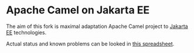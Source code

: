# Apache Camel on Jakarta EE

The aim of this fork is maximal adaptation Apache Camel project to [Jakarta EE](https://jakarta.ee/specifications/platform/) technologies.

Actual status and known problems can be looked in [this spreadsheet](https://app.spreadsheet.com/workbooks/LiRXXo04QNqYLXlGL7zSgALk0062pRR1ekHoJfsc6Kww?mode=sharing).
